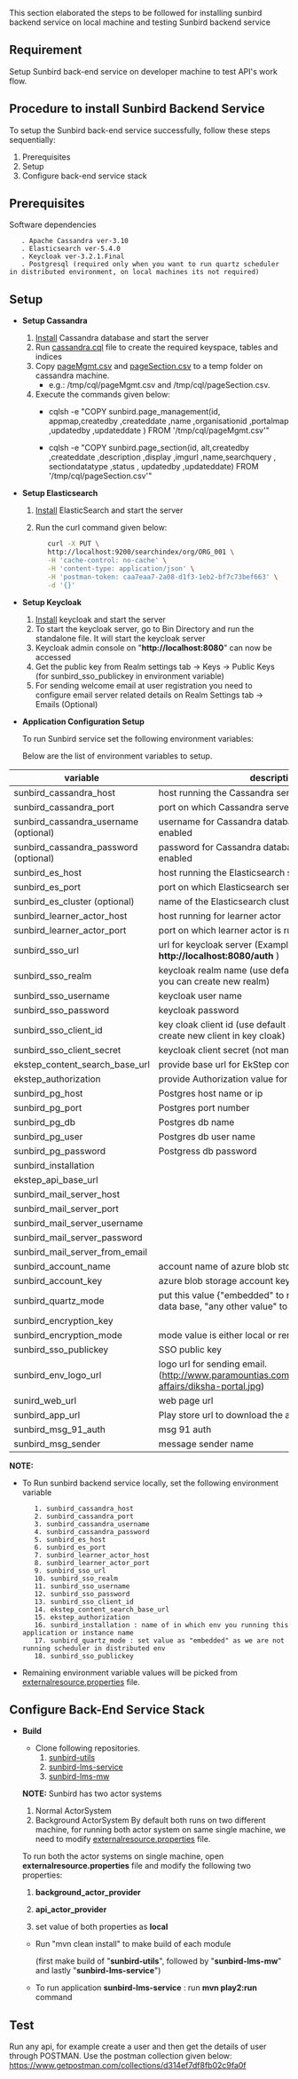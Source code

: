 This section elaborated the steps to be followed for installing sunbird backend service on local machine and testing Sunbird backend service

## Requirement
Setup Sunbird back-end service on developer machine to test API's work flow.

## Procedure to install Sunbird Backend Service
To setup the Sunbird back-end service successfully, follow these steps sequentially:
   1. Prerequisites
   2. Setup
   3. Configure back-end service stack

## Prerequisites
Software dependencies

       . Apache Cassandra ver-3.10
       . Elasticsearch ver-5.4.0
       . Keycloak ver-3.2.1.Final
       . Postgresql (required only when you want to run quartz scheduler in distributed environment, on local machines its not required)

## Setup
   
  * **Setup Cassandra**
     
     1. [Install](http://cassandra.apache.org/doc/latest/getting_started/installing.html) Cassandra database and start the server
     2. Run [cassandra.cql](https://github.com/project-sunbird/sunbird-lms-mw/blob/master/actors/src/main/resources/cassandra.cql) file to create the required keyspace, tables and indices
     3. Copy [pageMgmt.csv](https://github.com/project-sunbird/sunbird-lms-mw/blob/master/actors/src/main/resources/pageMgmt.csv) and [pageSection.csv](https://github.com/project-sunbird/sunbird-lms-mw/blob/master/actors/src/main/resources/pageSection.csv) to a temp folder on cassandra machine.
        *  e.g.: /tmp/cql/pageMgmt.csv and /tmp/cql/pageSection.csv.
     4. Execute the commands given below:
        *  cqlsh -e "COPY sunbird.page_management(id, appmap,createdby ,createddate ,name ,organisationid ,portalmap ,updatedby ,updateddate ) FROM '/tmp/cql/pageMgmt.csv'"
        
        *  cqlsh -e "COPY sunbird.page_section(id, alt,createdby ,createddate ,description ,display ,imgurl ,name,searchquery , sectiondatatype ,status , updatedby ,updateddate) FROM '/tmp/cql/pageSection.csv'"

  * **Setup Elasticsearch**
      
      1. [Install](https://www.elastic.co/guide/en/elasticsearch/reference/current/_installation.html) ElasticSearch and start the server
      2. Run the curl command given below:
          
           ```sh
              curl -X PUT \
              http://localhost:9200/searchindex/org/ORG_001 \
              -H 'cache-control: no-cache' \
              -H 'content-type: application/json' \
              -H 'postman-token: caa7eaa7-2a08-d1f3-1eb2-bf7c73bef663' \
              -d '{}'
           ```     
        
  * **Setup Keycloak**

     1. [Install](http://www.keycloak.org/docs/3.3/server_installation/topics/installation/distribution-files-community.html) keycloak           and start the server
     2. To start the keycloak server, go to Bin Directory and run the standalone file. It will start the keycloak server 
     3. Keycloak admin console on "**http://localhost:8080**" can now be accessed
     4. Get the public key from Realm settings tab -> Keys -> Public Keys (for sunbird_sso_publickey in environment variable)
     5. For sending welcome email at user registration you need to configure email server related details on Realm Settings tab ->               Emails (Optional)

  * **Application Configuration Setup**
      
     To run Sunbird service set the following environment variables:

     Below are the list of environment variables to setup.

| variable                              | description                                                                                                 |
|---------------------------------------|-------------------------------------------------------------------------------------------------------------|
| sunbird_cassandra_host                | host running the Cassandra server                                                                           |
| sunbird_cassandra_port                | port on which Cassandra server is running                                                                   |
| sunbird_cassandra_username (optional) | username for Cassandra database, if authentication is enabled                                               |
| sunbird_cassandra_password (optional) | password for Cassandra database, if authentication is enabled                                               |
| sunbird_es_host                       | host running the Elasticsearch server                                                                       |
| sunbird_es_port                       | port on which Elasticsearch server is running                                                               |
| sunbird_es_cluster (optional)         | name of the Elasticsearch cluster                                                                           |
| sunbird_learner_actor_host            | host running for learner actor                                                                              |
| sunbird_learner_actor_port            | port on which learner actor is running                                                                      |
| sunbird_sso_url                       | url for keycloak server (Example : **http://localhost:8080/auth** )                                                                                    |
| sunbird_sso_realm                     | keycloak realm name   (use default realm as master or you can create new realm)                                                                                      |
| sunbird_sso_username                  | keycloak user name                                                                                          |
| sunbird_sso_password                  | keycloak password                                                                                           |
| sunbird_sso_client_id                 | key cloak client id  (use default as admin-cli or you can create new client in key cloak)                                                                                        |
| sunbird_sso_client_secret             | keycloak client secret (not mandatory)                                                                      |
| ekstep_content_search_base_url        | provide base url for EkStep content search                                                                  |
| ekstep_authorization                  | provide Authorization value for content search                                                          |
| sunbird_pg_host                       | Postgres host name or ip                                                                                   |
| sunbird_pg_port                       | Postgres port number                                                                                        |
| sunbird_pg_db                         | Postgres db name                                                                                            |
| sunbird_pg_user                       | Postgres db user name                                                                                       |
| sunbird_pg_password                   | Postgress db password                                                                                       |
| sunbird_installation                  |                                                                                                             |
| ekstep_api_base_url                   |                                                                                                             |
| sunbird_mail_server_host              |                                                                                                             |
| sunbird_mail_server_port              |                                                                                                             |
| sunbird_mail_server_username          |                                                                                                             |
| sunbird_mail_server_password          |                                                                                                             |
| sunbird_mail_server_from_email        |                                                                                                             |
| sunbird_account_name                  | account name of azure blob storage                                                                          |
| sunbird_account_key                   | azure blob storage account key                                                                              |
| sunbird_quartz_mode                   | put this value {"embedded" to run quartz without any data base, "any other value" to run with postgres db } |
| sunbird_encryption_key                |                                                                                                             |
| sunbird_encryption_mode               | mode value is either local or remote                                                                        |
| sunbird_sso_publickey                 | SSO public key                                                                                              |
| sunbird_env_logo_url                  | logo url for sending email.(http://www.paramountias.com/media/images/current-affairs/diksha-portal.jpg)     |
| sunird_web_url                        | web page url                                                                                                |
| sunbird_app_url                       | Play store url to download the app                                                                          |
| sunbird_msg_91_auth                   | msg 91 auth  
  sunbird_msg_sender                     | message sender name        


**NOTE:**
   * To Run sunbird backend service locally, set the following environment variable
       ```
          1. sunbird_cassandra_host
          2. sunbird_cassandra_port
          3. sunbird_cassandra_username 
          4. sunbird_cassandra_password 
          5. sunbird_es_host
          6. sunbird_es_port
          7. sunbird_learner_actor_host
          8. sunbird_learner_actor_port
          9. sunbird_sso_url
          10. sunbird_sso_realm
          11. sunbird_sso_username
          12. sunbird_sso_password
          13. sunbird_sso_client_id
          14. ekstep_content_search_base_url
          15. ekstep_authorization
          16. sunbird_installation : name of in which env you running this application or instance name
          17. sunbird_quartz_mode : set value as "embedded" as we are not running scheduler in distributed env
          18. sunbird_sso_publickey
       ```
   * Remaining environment variable values will be picked from [externalresource.properties](https://github.com/project-sunbird/sunbird-utils/blob/master/common-util/src/main/resources/externalresource.properties) file.


 ## Configure Back-End Service Stack
     
   * **Build** 
      
       * Clone following repositories.
          1. [sunbird-utils](https://github.com/project-sunbird/sunbird-utils)
          2. [sunbird-lms-service](https://github.com/project-sunbird/sunbird-lms-service)
          3. [sunbird-lms-mw](https://github.com/project-sunbird/sunbird-lms-mw)

     **NOTE:** Sunbird has two actor systems
     1) Normal ActorSystem 
     2) Background ActorSystem 
     By default both runs on two different machine, for running both actor system on same single machine, we need to modify [externalresource.properties](https://github.com/project-sunbird/sunbird-utils/blob/master/common-util/src/main/resources/externalresource.properties) file.
     
     To run both the actor systems on single machine, open **externalresource.properties** file and modify the following two properties:

      1. **background_actor_provider**

      2. **api_actor_provider**

      3. set value of both properties as **local**

     * Run "mvn clean install" to make build of each module 
      
       (first make build of "**sunbird-utils**", followed by "**sunbird-lms-mw**" and lastly "**sunbird-lms-service**")

     * To run application **sunbird-lms-service** : run **mvn play2:run** command
       

## Test
  Run any api, for example create a user and then get the details of user through POSTMAN. Use the postman collection given below:
    https://www.getpostman.com/collections/d314ef7df8fb02c9fa0f
